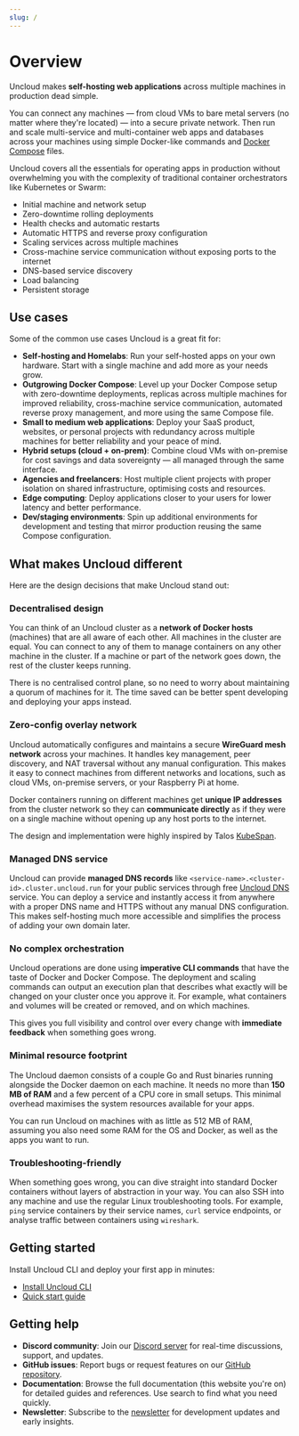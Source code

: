```yaml
---
slug: /
---
```


# Overview

Uncloud makes **self-hosting web applications** across multiple machines in production dead simple.

You can connect any machines — from cloud VMs to bare metal servers (no matter where they're located) — into a secure
private network. Then run and scale multi-service and multi-container web apps and databases across your machines using
simple Docker-like commands and [Docker Compose](https://docs.docker.com/reference/compose-file/) files.

Uncloud covers all the essentials for operating apps in production without overwhelming you with the complexity of
traditional container orchestrators like Kubernetes or Swarm:

* Initial machine and network setup
* Zero-downtime rolling deployments
* Health checks and automatic restarts
* Automatic HTTPS and reverse proxy configuration
* Scaling services across multiple machines
* Cross-machine service communication without exposing ports to the internet
* DNS-based service discovery
* Load balancing
* Persistent storage

## Use cases

Some of the common use cases Uncloud is a great fit for:

- **Self-hosting and Homelabs**: Run your self-hosted apps on your own hardware. Start with a single machine and add
  more as your needs grow.
- **Outgrowing Docker Compose**: Level up your Docker Compose setup with zero-downtime deployments, replicas across
  multiple machines for improved reliability, cross-machine service communication, automated reverse proxy management,
  and more using the same Compose file.
- **Small to medium web applications**: Deploy your SaaS product, websites, or personal projects with redundancy across
  multiple machines for better reliability and your peace of mind.
- **Hybrid setups (cloud + on-prem)**: Combine cloud VMs with on-premise for cost savings and data sovereignty — all
  managed through the same interface.
- **Agencies and freelancers**: Host multiple client projects with proper isolation on shared infrastructure, optimising
  costs and resources.
- **Edge computing**: Deploy applications closer to your users for lower latency and better performance.
- **Dev/staging environments**: Spin up additional environments for development and testing that mirror production
  reusing the same Compose configuration.

## What makes Uncloud different

Here are the design decisions that make Uncloud stand out:

### Decentralised design

You can think of an Uncloud cluster as a **network of Docker hosts** (machines) that are all aware of each other. All
machines in the cluster are equal. You can connect to any of them to manage containers on any other machine in the
cluster. If a machine or part of the network goes down, the rest of the cluster keeps running.

There is no centralised control plane, so no need to worry about maintaining a quorum of machines for it. The time saved
can be better spent developing and deploying your apps instead.

### Zero-config overlay network

Uncloud automatically configures and maintains a secure **WireGuard mesh network** across your machines. It handles key
management, peer discovery, and NAT traversal without any manual configuration. This makes it easy to connect machines
from different networks and locations, such as cloud VMs, on-premise servers, or your Raspberry Pi at home.

Docker containers running on different machines get **unique IP addresses** from the cluster network so they can
**communicate directly** as if they were on a single machine without opening up any host ports to the internet.

The design and implementation were highly inspired by
Talos [KubeSpan](https://www.talos.dev/v1.10/talos-guides/network/kubespan/).

### Managed DNS service

Uncloud can provide **managed DNS records** like `<service-name>.<cluster-id>.cluster.uncloud.run` for your public
services through free [Uncloud DNS](https://github.com/psviderski/uncloud-dns) service. You can deploy a service and
instantly access it from anywhere with a proper DNS name and HTTPS without any manual DNS configuration. This makes
self-hosting much more accessible and simplifies the process of adding your own domain later.

### No complex orchestration

Uncloud operations are done using **imperative CLI commands** that have the taste of Docker and Docker Compose. The
deployment and scaling commands can output an execution plan that describes what exactly will be changed on your cluster
once you approve it. For example, what containers and volumes will be created or removed, and on which machines.

This gives you full visibility and control over every change with **immediate feedback** when something goes wrong.

### Minimal resource footprint

The Uncloud daemon consists of a couple Go and Rust binaries running alongside the Docker daemon on each machine. It
needs no more than **150 MB of RAM** and a few percent of a CPU core in small setups. This minimal overhead maximises
the system resources available for your apps.

You can run Uncloud on machines with as little as 512 MB of RAM, assuming you also need some RAM for the OS and Docker,
as well as the apps you want to run.

### Troubleshooting-friendly

When something goes wrong, you can dive straight into standard Docker containers without layers of abstraction in your
way. You can also SSH into any machine and use the regular Linux troubleshooting tools. For example, `ping` service
containers by their service names, `curl` service endpoints, or analyse traffic between containers using `wireshark`.

## Getting started

Install Uncloud CLI and deploy your first app in minutes:

* [Install Uncloud CLI](./2-getting-started/1-install-cli.md)
* [Quick start guide](./2-getting-started/2-quick-start.md)

## Getting help

* **Discord community**: Join our [Discord server](https://discord.gg/eR35KQJhPu) for real-time discussions, support,
  and updates.
* **GitHub issues**: Report bugs or request features on our [GitHub repository](https://github.com/psviderski/uncloud).
* **Documentation**: Browse the full documentation (this website you're on) for detailed guides and references. Use
  search to find what you need quickly.
* **Newsletter**: Subscribe to the [newsletter](https://uncloud.run/#subscribe) for development updates and early
  insights.
